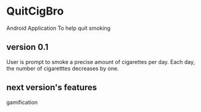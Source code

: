 # QuitCigBro

Android Application To help quit smoking 
<br>

## version 0.1 
User is prompt to smoke a precise amount of cigarettes per day. Each day, the number of cigaretttes decreases by one.

## next version's features
gamification

